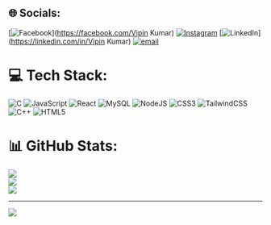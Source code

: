 

## 🌐 Socials:
[![Facebook](https://img.shields.io/badge/Facebook-%231877F2.svg?logo=Facebook&logoColor=white)](https://facebook.com/Vipin Kumar) [![Instagram](https://img.shields.io/badge/Instagram-%23E4405F.svg?logo=Instagram&logoColor=white)](https://instagram.com/vi_pin7292) [![LinkedIn](https://img.shields.io/badge/LinkedIn-%230077B5.svg?logo=linkedin&logoColor=white)](https://linkedin.com/in/Vipin Kumar) [![email](https://img.shields.io/badge/Email-D14836?logo=gmail&logoColor=white)](mailto:vk3440351@gmail.com) 

# 💻 Tech Stack:
![C](https://img.shields.io/badge/c-%2300599C.svg?style=for-the-badge&logo=c&logoColor=white) ![JavaScript](https://img.shields.io/badge/javascript-%23323330.svg?style=for-the-badge&logo=javascript&logoColor=%23F7DF1E) ![React](https://img.shields.io/badge/react-%2320232a.svg?style=for-the-badge&logo=react&logoColor=%2361DAFB) ![MySQL](https://img.shields.io/badge/mysql-4479A1.svg?style=for-the-badge&logo=mysql&logoColor=white) ![NodeJS](https://img.shields.io/badge/node.js-6DA55F?style=for-the-badge&logo=node.js&logoColor=white) ![CSS3](https://img.shields.io/badge/css3-%231572B6.svg?style=for-the-badge&logo=css3&logoColor=white) ![TailwindCSS](https://img.shields.io/badge/tailwindcss-%2338B2AC.svg?style=for-the-badge&logo=tailwind-css&logoColor=white) ![C++](https://img.shields.io/badge/c++-%2300599C.svg?style=for-the-badge&logo=c%2B%2B&logoColor=white) ![HTML5](https://img.shields.io/badge/html5-%23E34F26.svg?style=for-the-badge&logo=html5&logoColor=white)
# 📊 GitHub Stats:
![](https://github-readme-stats.vercel.app/api?username=vipin-kumar22&theme=dark&hide_border=false&include_all_commits=true&count_private=false)<br/>
![](https://nirzak-streak-stats.vercel.app/?user=vipin-kumar22&theme=dark&hide_border=false)<br/>
![](https://github-readme-stats.vercel.app/api/top-langs/?username=vipin-kumar22&theme=dark&hide_border=false&include_all_commits=true&count_private=false&layout=compact)

---
[![](https://visitcount.itsvg.in/api?id=vipin-kumar22&icon=0&color=0)](https://visitcount.itsvg.in)

<!-- Proudly created with GPRM ( https://gprm.itsvg.in ) -->

